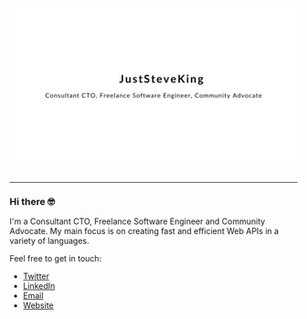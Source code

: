 <h1 align="center">

![JustSteveKing](static/juststeveking-card.png)

</h1>

---

### Hi there 🤓

I'm a Consultant CTO, Freelance Software Engineer and Community Advocate. My main focus is on creating fast and efficient Web APIs in a variety of languages.

Feel free to get in touch:

- [Twitter](https://twitter.com/JustSteveKing)
- [LinkedIn](https://www.linkedin.com/in/steve-mcdougall/)
- [Email](juststevemcd@gmail.com)
- [Website](https://www.juststeveking.uk/)